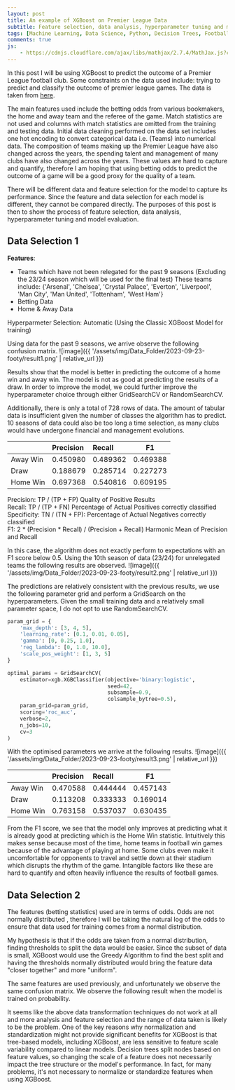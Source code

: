 ```yaml
---
layout: post
title: An example of XGBoost on Premier League Data
subtitle: Feature selection, data analysis, hyperparameter tuning and model evaluation
tags: [Machine Learning, Data Science, Python, Decision Trees, Football, Premier League]
comments: true
js:
    - https://cdnjs.cloudflare.com/ajax/libs/mathjax/2.7.4/MathJax.js?config=TeX-MML-AM_CHTML
---
```


In this post I will be using XGBoost to predict the outcome of a Premier League football club. Some constraints on the data
used include: trying to predict and classify the outcome of premier league games. The data is taken from 
[here](https://www.football-data.co.uk/).

The main features used include the betting odds from various bookmakers, the home and away team and the referee of the game.
Match statistics are not used and columns with match statistics are omitted from the training and testing data. Initial 
data cleaning performed on the data set includes one hot encoding to convert categorical data i.e. (Teams) 
into numerical data. The composition of teams making up the Premier League have also changed across the years, the spending
talent and management of many clubs have also changed across the years. These values are hard to capture and quantify, 
therefore I am hoping that using betting odds to predict the outcome of a game will be a good proxy for the quality of
a team. 

There will be different data and feature selection for the model to capture its performance. Since the feature and data
selection for each model is different, they cannot be compared directly. The purposes of this post is then to show the 
process of feature selection, data analysis, hyperparameter tuning and model evaluation.

Data Selection 1
--------------------------
__Features__:  
- Teams which have not been relegated for the past 9 seasons (Excluding the 23/24 season which will be used for
the final test) These teams include: {'Arsenal', 'Chelsea', 'Crystal Palace', 'Everton', 'Liverpool', 'Man City', 'Man United', 
'Tottenham', 'West Ham'}  
- Betting Data   
- Home & Away Data

Hyperparmeter Selection: Automatic (Using the Classic XGBoost Model for training) 

Using data for the past 9 seasons, we arrive observe the following confusion matrix.
![image]({{ '/assets/img/Data_Folder/2023-09-23-footy/result1.png' | relative_url }})

Results show that the model is better in predicting the outcome of a home win and away win. The model is not as good at
predicting the results of a draw. In order to improve the model, we could further improve the hyperparameter choice 
through either GridSearchCV or RandomSearchCV. 

Additionally, there is only a total of 728 rows of data. The amount of tabular data is insufficient given the number of 
classes the algorithm has to predict. 10 seasons of data could also be too long a time selection, as many clubs would 
have undergone financial and management evolutions. 

|          | Precision | Recall   | F1       |
|:---------|:----------|:---------|----------|
| Away Win | 0.450980  | 0.489362 | 0.469388 |
| Draw     | 0.188679  | 0.285714 | 0.227273 |
| Home Win | 0.697368  | 0.540816 | 0.609195 |

Precision: TP / (TP + FP) Quality of Positive Results  
Recall: TP / (TP + FN) Percentage of Actual Positives correctly classified  
Specificity: TN / (TN + FP): Percentage of Actual Negatives correctly classified  
F1: 2 * (Precision * Recall) / (Precision + Recall) Harmonic Mean of Precision and Recall  

In this case, the algorithm does not exactly perform to expectations with an F1 score below 0.5. Using the 10th season 
of data (23/24) for unrelegated teams the following results are observed. 
![image]({{ '/assets/img/Data_Folder/2023-09-23-footy/result2.png' | relative_url }})

The predictions are relatively consistent with the previous results, we use the following parameter grid and perform a 
GridSearch on the hyperparameters. Given the small training data and a relatively small parameter space, I do not opt to use
RandomSearchCV. 

```python
param_grid = {
    'max_depth': [3, 4, 5],
    'learning_rate': [0.1, 0.01, 0.05],
    'gamma': [0, 0.25, 1.0],
    'reg_lambda': [0, 1.0, 10.0],
    'scale_pos_weight': [1, 3, 5]
}

optimal_params = GridSearchCV(
    estimator=xgb.XGBClassifier(objective='binary:logistic',
                                seed=42,
                                subsample=0.9,
                                colsample_bytree=0.5),
    param_grid=param_grid,
    scoring='roc_auc',  
    verbose=2,
    n_jobs=10,
    cv=3
)
```

With the optimised parameters we arrive at the following results. 
![image]({{ '/assets/img/Data_Folder/2023-09-23-footy/result3.png' | relative_url }})

|          | Precision | Recall   | F1       |
|:---------|:----------|:---------|----------|
| Away Win | 0.470588  | 0.444444 | 0.457143 |
| Draw     | 0.113208  | 0.333333 | 0.169014 |
| Home Win | 0.763158  | 0.537037 | 0.630435 |

From the F1 score, we see that the model only improves at predicting what it is already good at predicting which is the 
Home Win statistic. Intuitively this makes sense because most of the time, home teams in football win games because of 
the advantage of playing at home. Some clubs even make it uncomfortable for opponents to travel and settle down at their 
stadium which disrupts the rhythm of the game. Intangible factors like these are hard to quantify and often heavily influence
the results of football games. 

Data Selection 2
--------------------------
The features (betting statistics) used are in terms of odds. Odds are not normally distributed , therefore
I will be taking the natural log of the odds to ensure that data used for training comes from a normal distribution. 

My hypothesis is that if the odds are taken from a normal distribution, finding thresholds to split the data would be 
easier. Since the subset of data is small, XGBoost would use the Greedy Algorithm to find the best split and having the 
thresholds normally distributed would bring the feature data "closer together" and more "uniform".

The same features are used previously, and unfortunately we observe the same confusion matrix. We observe the following
result when the model is trained on probability. 

It seems like the above data transformation techniques do not work at all and more analysis and feature selection and 
the range of data taken is likely to be the problem. One of the key reasons why normalization and standardization might 
not provide significant benefits for XGBoost is that tree-based models, including XGBoost, are less sensitive to feature 
scale variability compared to linear models. Decision trees split nodes based on feature values, so changing the scale 
of a feature does not necessarily impact the tree structure or the model's performance. In fact, for many problems, it's 
not necessary to normalize or standardize features when using XGBoost.












